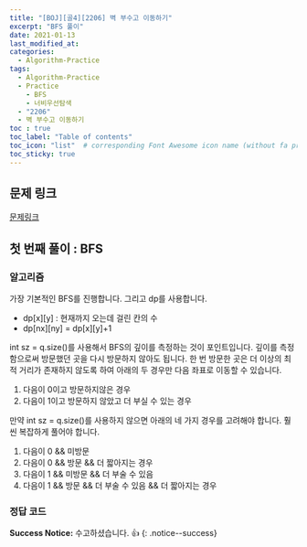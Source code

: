 ```yaml
---
title: "[BOJ][골4][2206] 벽 부수고 이동하기"
excerpt: "BFS 풀이"
date: 2021-01-13
last_modified_at:
categories:
  - Algorithm-Practice
tags:
  - Algorithm-Practice
  - Practice
	- BFS
	- 너비우선탐색
  - "2206"
  - 벽 부수고 이동하기
toc : true
toc_label: "Table of contents"
toc_icon: "list"  # corresponding Font Awesome icon name (without fa prefix)
toc_sticky: true
---
```


## 문제 링크

[문제링크](https://www.acmicpc.net/problem/7576)  

## 첫 번째 풀이 : BFS

### 알고리즘

가장 기본적인 BFS를 진행합니다. 그리고 dp를 사용합니다.  

- dp[x][y] : 현재까지 오는데 걸린 칸의 수
- dp[nx][ny] = dp[x][y]+1

int sz = q.size()를 사용해서 BFS의 깊이를 측정하는 것이 포인트입니다. 깊이를 측정함으로써 방문했던 곳을 다시 방문하지 않아도 됩니다. 한 번 방문한 곳은 더 이상의 최적 거리가 존재하지 않도록 하여 아래의 두 경우만 다음 좌표로 이동할 수 있습니다.  

1. 다음이 0이고 방문하지않은 경우
1. 다음이 1이고 방문하지 않았고 더 부실 수 있는 경우

만약 int sz = q.size()를 사용하지 않으면 아래의 네 가지 경우를 고려해야 합니다. 훨씬 복잡하게 풀어야 합니다.  

1. 다음이 0 && 미방문
2. 다음이 0 && 방문 && 더 짧아지는 경우
3. 다음이 1 && 미방문 && 더 부술 수 있음
4. 다음이 1 && 방문 && 더 부술 수 있음 && 더 짧아지는 경우

### 정답 코드


**Success Notice:**
수고하셨습니다. :+1:
{: .notice--success}


